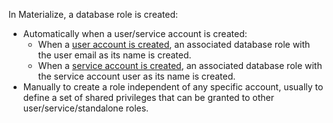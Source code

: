 
In Materialize, a database role is created:
- Automatically when a user/service account is created:
  - When a [user account is
  created](/security/cloud/users-service-accounts/invite-users/), an associated
  database role with the user email as its name is created.
  - When a [service account is
  created](/security/cloud/users-service-accounts/create-service-accounts/), an
  associated database role with the service account user as its name is created.
- Manually to create a role independent of any specific account,
  usually to define a set of shared privileges that can be granted to other
  user/service/standalone roles.
